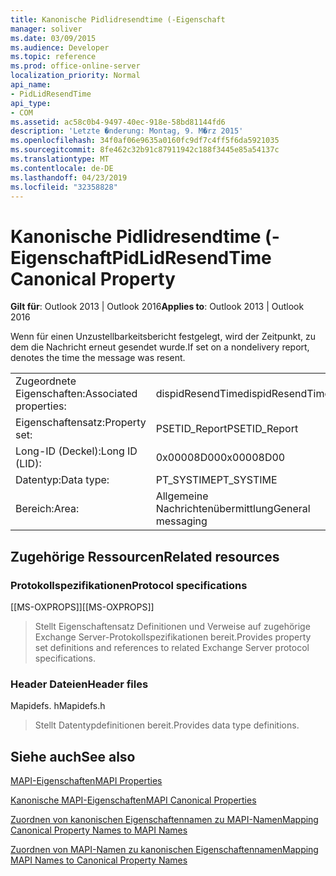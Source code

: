 ```yaml
---
title: Kanonische Pidlidresendtime (-Eigenschaft
manager: soliver
ms.date: 03/09/2015
ms.audience: Developer
ms.topic: reference
ms.prod: office-online-server
localization_priority: Normal
api_name:
- PidLidResendTime
api_type:
- COM
ms.assetid: ac58c0b4-9497-40ec-918e-58bd81144fd6
description: 'Letzte �nderung: Montag, 9. M�rz 2015'
ms.openlocfilehash: 34f0af06e9635a0160fc9df7c4ff5f6da5921035
ms.sourcegitcommit: 8fe462c32b91c87911942c188f3445e85a54137c
ms.translationtype: MT
ms.contentlocale: de-DE
ms.lasthandoff: 04/23/2019
ms.locfileid: "32358828"
---
```

# <a name="pidlidresendtime-canonical-property"></a><span data-ttu-id="e29db-103">Kanonische Pidlidresendtime (-Eigenschaft</span><span class="sxs-lookup"><span data-stu-id="e29db-103">PidLidResendTime Canonical Property</span></span>

  
  
<span data-ttu-id="e29db-104">**Gilt für**: Outlook 2013 | Outlook 2016</span><span class="sxs-lookup"><span data-stu-id="e29db-104">**Applies to**: Outlook 2013 | Outlook 2016</span></span> 
  
<span data-ttu-id="e29db-105">Wenn für einen Unzustellbarkeitsbericht festgelegt, wird der Zeitpunkt, zu dem die Nachricht erneut gesendet wurde.</span><span class="sxs-lookup"><span data-stu-id="e29db-105">If set on a nondelivery report, denotes the time the message was resent.</span></span>
  
|||
|:-----|:-----|
|<span data-ttu-id="e29db-106">Zugeordnete Eigenschaften:</span><span class="sxs-lookup"><span data-stu-id="e29db-106">Associated properties:</span></span>  <br/> |<span data-ttu-id="e29db-107">dispidResendTime</span><span class="sxs-lookup"><span data-stu-id="e29db-107">dispidResendTime</span></span>  <br/> |
|<span data-ttu-id="e29db-108">Eigenschaftensatz:</span><span class="sxs-lookup"><span data-stu-id="e29db-108">Property set:</span></span>  <br/> |<span data-ttu-id="e29db-109">PSETID_Report</span><span class="sxs-lookup"><span data-stu-id="e29db-109">PSETID_Report</span></span>  <br/> |
|<span data-ttu-id="e29db-110">Long-ID (Deckel):</span><span class="sxs-lookup"><span data-stu-id="e29db-110">Long ID (LID):</span></span>  <br/> |<span data-ttu-id="e29db-111">0x00008D00</span><span class="sxs-lookup"><span data-stu-id="e29db-111">0x00008D00</span></span>  <br/> |
|<span data-ttu-id="e29db-112">Datentyp:</span><span class="sxs-lookup"><span data-stu-id="e29db-112">Data type:</span></span>  <br/> |<span data-ttu-id="e29db-113">PT_SYSTIME</span><span class="sxs-lookup"><span data-stu-id="e29db-113">PT_SYSTIME</span></span>  <br/> |
|<span data-ttu-id="e29db-114">Bereich:</span><span class="sxs-lookup"><span data-stu-id="e29db-114">Area:</span></span>  <br/> |<span data-ttu-id="e29db-115">Allgemeine Nachrichtenübermittlung</span><span class="sxs-lookup"><span data-stu-id="e29db-115">General messaging</span></span>  <br/> |
   
## <a name="related-resources"></a><span data-ttu-id="e29db-116">Zugehörige Ressourcen</span><span class="sxs-lookup"><span data-stu-id="e29db-116">Related resources</span></span>

### <a name="protocol-specifications"></a><span data-ttu-id="e29db-117">Protokollspezifikationen</span><span class="sxs-lookup"><span data-stu-id="e29db-117">Protocol specifications</span></span>

<span data-ttu-id="e29db-118">[[MS-OXPROPS]]</span><span class="sxs-lookup"><span data-stu-id="e29db-118">[[MS-OXPROPS]]</span></span> 
  
> <span data-ttu-id="e29db-119">Stellt Eigenschaftensatz Definitionen und Verweise auf zugehörige Exchange Server-Protokollspezifikationen bereit.</span><span class="sxs-lookup"><span data-stu-id="e29db-119">Provides property set definitions and references to related Exchange Server protocol specifications.</span></span>
    
### <a name="header-files"></a><span data-ttu-id="e29db-120">Header Dateien</span><span class="sxs-lookup"><span data-stu-id="e29db-120">Header files</span></span>

<span data-ttu-id="e29db-121">Mapidefs. h</span><span class="sxs-lookup"><span data-stu-id="e29db-121">Mapidefs.h</span></span>
  
> <span data-ttu-id="e29db-122">Stellt Datentypdefinitionen bereit.</span><span class="sxs-lookup"><span data-stu-id="e29db-122">Provides data type definitions.</span></span>
    
## <a name="see-also"></a><span data-ttu-id="e29db-123">Siehe auch</span><span class="sxs-lookup"><span data-stu-id="e29db-123">See also</span></span>



[<span data-ttu-id="e29db-124">MAPI-Eigenschaften</span><span class="sxs-lookup"><span data-stu-id="e29db-124">MAPI Properties</span></span>](mapi-properties.md)
  
[<span data-ttu-id="e29db-125">Kanonische MAPI-Eigenschaften</span><span class="sxs-lookup"><span data-stu-id="e29db-125">MAPI Canonical Properties</span></span>](mapi-canonical-properties.md)
  
[<span data-ttu-id="e29db-126">Zuordnen von kanonischen Eigenschaftennamen zu MAPI-Namen</span><span class="sxs-lookup"><span data-stu-id="e29db-126">Mapping Canonical Property Names to MAPI Names</span></span>](mapping-canonical-property-names-to-mapi-names.md)
  
[<span data-ttu-id="e29db-127">Zuordnen von MAPI-Namen zu kanonischen Eigenschaftennamen</span><span class="sxs-lookup"><span data-stu-id="e29db-127">Mapping MAPI Names to Canonical Property Names</span></span>](mapping-mapi-names-to-canonical-property-names.md)


